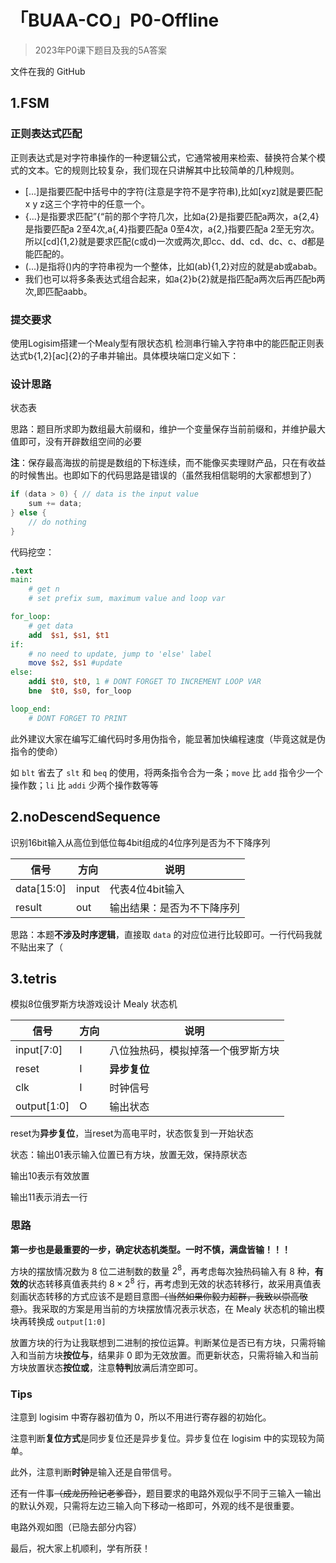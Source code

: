 # 「BUAA-CO」P0-Offline

> 2023年P0课下题目及我的5A答案

文件在我的 GitHub

## 1.FSM

### 正则表达式匹配

正则表达式是对字符串操作的一种逻辑公式，它通常被用来检索、替换符合某个模式的文本。它的规则比较复杂，我们现在只讲解其中比较简单的几种规则。

- [...]是指要匹配中括号中的字符(注意是字符不是字符串),比如[xyz]就是要匹配x y z这三个字符中的任意一个。
- {...}是指要求匹配”{“前的那个字符几次，比如a{2}是指要匹配a两次，a{2,4}是指要匹配a 2至4次,a{,4}指要匹配a 0至4次，a{2,}指要匹配a 2至无穷次。所以[cd]{1,2}就是要求匹配(c或d)一次或两次,即cc、dd、cd、dc、c、d都是能匹配的。
- (...)是指将()内的字符串视为一个整体，比如(ab){1,2}对应的就是ab或abab。
- 我们也可以将多条表达式组合起来，如a{2}b{2}就是指匹配a两次后再匹配b两次,即匹配aabb。

### 提交要求

使用Logisim搭建一个Mealy型有限状态机 检测串行输入字符串中的能匹配正则表达式b{1,2}[ac]{2}的子串并输出。具体模块端口定义如下：





### 设计思路

状态表



思路：题目所求即为数组最大前缀和，维护一个变量保存当前前缀和，并维护最大值即可，没有开辟数组空间的必要

**注**：保存最高海拔的前提是数组的下标连续，而不能像买卖理财产品，只在有收益的时候售出。也即如下的代码思路是错误的（虽然我相信聪明的大家都想到了）

```c++
if (data > 0) { // data is the input value
    sum += data;
} else {
    // do nothing
}
```

代码挖空：

```mips
.text
main:
    # get n
    # set prefix sum, maximum value and loop var

for_loop:
    # get data
    add  $s1, $s1, $t1
if:
    # no need to update, jump to 'else' label 
    move $s2, $s1 #update
else:
    addi $t0, $t0, 1 # DONT FORGET TO INCREMENT LOOP VAR
    bne  $t0, $s0, for_loop

loop_end:
    # DONT FORGET TO PRINT
```

此外建议大家在编写汇编代码时多用伪指令，能显著加快编程速度（毕竟这就是伪指令的使命）

如 `blt` 省去了 `slt` 和 `beq` 的使用，将两条指令合为一条；`move` 比 `add` 指令少一个操作数；`li` 比 `addi` 少两个操作数等等



## 2.noDescendSequence

识别16bit输入从高位到低位每4bit组成的4位序列是否为不下降序列

| 信号       | 方向  | 说明                       |
| ---------- | ----- | -------------------------- |
| data[15:0] | input | 代表4位4bit输入            |
| result     | out   | 输出结果：是否为不下降序列 |



思路：本题**不涉及时序逻辑**，直接取 `data` 的对应位进行比较即可。一行代码我就不贴出来了（



## 3.tetris

模拟8位俄罗斯方块游戏设计 Mealy 状态机

| 信号        | 方向 | 说明                               |
| ----------- | ---- | ---------------------------------- |
| input[7:0]  | I    | 八位独热码，模拟掉落一个俄罗斯方块 |
| reset       | I    | **异步复位**                       |
| clk         | I    | 时钟信号                           |
| output[1:0] | O    | 输出状态                           |

reset为**异步复位**，当reset为高电平时，状态恢复到一开始状态

状态：输出01表示输入位置已有方块，放置无效，保持原状态

输出10表示有效放置

输出11表示消去一行



### 思路

**第一步也是最重要的一步，确定状态机类型。一时不慎，满盘皆输！！！**

方块的摆放情况数为 8 位二进制数的数量 $2^8$，再考虑每次独热码输入有 8 种，**有效的**状态转移真值表共约 $8 \times 2^8$ 行，再考虑到无效的状态转移行，故采用真值表刻画状态转移的方式应该不是题目意图~~（当然如果你毅力超群，我致以崇高敬意）~~。我采取的方案是用当前的方块摆放情况表示状态，在 Mealy 状态机的输出模块再转换成 `output[1:0]`

放置方块的行为让我联想到二进制的按位运算。判断某位是否已有方块，只需将输入和当前方块**按位与**，结果非 0 即为无效放置。而更新状态，只需将输入和当前方块放置状态**按位或**，注意**特判**放满后清空即可。

### Tips

注意到 logisim 中寄存器初值为 0，所以不用进行寄存器的初始化。

注意判断**复位方式**是同步复位还是异步复位。异步复位在 logisim 中的实现较为简单。

此外，注意判断**时钟**是输入还是自带信号。

还有一件事~~（成龙历险记老爹音）~~，题目要求的电路外观似乎不同于三输入一输出的默认外观，只需将左边三输入向下移动一格即可，外观的线不是很重要。

电路外观如图（已隐去部分内容）





最后，祝大家上机顺利，学有所获！